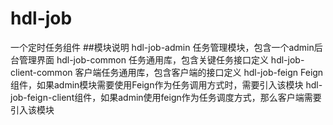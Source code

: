 # hdl-job
一个定时任务组件
##模块说明
        hdl-job-admin 任务管理模块，包含一个admin后台管理界面
        hdl-job-common 任务通用库，包含关键任务接口定义
        hdl-job-client-common  客户端任务通用库，包含客户端的接口定义
        hdl-job-feign Feign组件，如果admin模块需要使用Feign作为任务调用方式时，需要引入该模块
        hdl-job-feign-client组件，如果admin使用feign作为任务调度方式，那么客户端需要引入该模块

